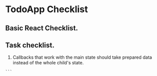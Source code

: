 # TodoApp Checklist

## Basic React Checklist.
<!-- 1. PropTypes should describe objects and arrays, which are passed in the component. -->
<!-- 1. Use destructuring wherever possible. It makes code more readable. -->
<!-- 1. Functions should do one thing. Don't make monsters! -->
<!-- 1. A variable name should describe what is stored in it. -->
<!-- 1. Use functional components with React Hooks. -->
<!-- 1. A function name should describe the result and starts from a verb.
   Follow [these](https://medium.com/javascript-in-plain-english/handy-naming-conventions-for-event-handler-functions-props-in-react-fc1cbb791364) naming conventions for functions. -->
<!-- 1. Use `classnames` lib for calculated classes. -->
<!-- 1. Use key attribute correctly (read [here](https://medium.com/blackrock-engineering/5-common-mistakes-with-keys-in-react-b86e82020052) for more details) -->

## Task checklist.
<!-- 1. `App.js` code should be split into several components. -->
1. Callbacks that work with the main state should take prepared data instead of the whole child's state.
<!-- 1. Code should be split into small, reusable components if it possible (`Filter`, `TodoList`, `Todo`, `NewTodo`) -->
<!-- 1. ID for new todos should be unique, you can use an internal ID counter for this, and increment it. -->
<!-- 1. “Toggle all” should be active only in case when all todos are completed. -->
<!-- 1. If you manually toggle all todos to completed state, “Toggle all” should stay active. -->
<!-- 1. "Toggle all" should stay inactive if at least one todo is not completed. -->
<!-- 1. `NewTodo` form shouldn’t create empty todos. -->
<!-- 1. `NewTodo` form should trim redundant spaces. -->
<!-- 1. Do not rely on the unknown string, make constants for this.
    ```
    const FILTERS = {
      all: ‘all’,
      completed: ‘completed’,
      active: ‘active’,
    }; -->
    ```
<!-- 1. Show only `NewTodo` form if todos array is empty. -->
